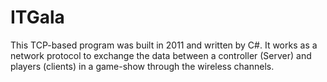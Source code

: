 # ITGala
This TCP-based program was built in 2011 and written by C#. It works as a network protocol to exchange the data between a controller (Server) and players (clients) in a game-show through the wireless channels.
